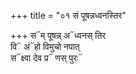 +++
title = "०१ सं पूषन्नध्वनस्तिर"

+++
स᳓म् पूषन्न् अ᳓ध्वनस् तिर  
वि᳓ अं᳓हो विमुचो नपात्  
स᳓क्ष्वा देव प्र᳓ णस् पुरः᳓